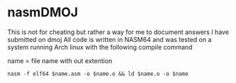 # nasmDMOJ

This is not for cheating but rather a way for me to document answers I have submitted on dmoj
All code is written in NASM64 and was tested on a system running Arch linux with the following compile command

name = file name with out extention

`nasm -f elf64 $name.asm -o $name.o && ld $name.o -o $name`
